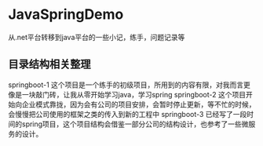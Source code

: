 # JavaSpringDemo
从.net平台转移到java平台的一些小记，练手，问题记录等

## 目录结构相关整理
springboot-1 这个项目是一个练手的初级项目，所用到的内容有限，对我而言更像是一块敲门砖，让我从零开始学习java，学习spring
springboot-2 这个项目开始向企业模式靠拢，因为会有公司的项目安排，会暂时停止更新，等不忙的时候，会慢慢把公司使用的框架之类的传入到新的工程中
springboot-3 已经写了一段时间的spring项目，这个项目结构会借鉴一部分公司的结构设计，也参考了一些微服务的设计。 
